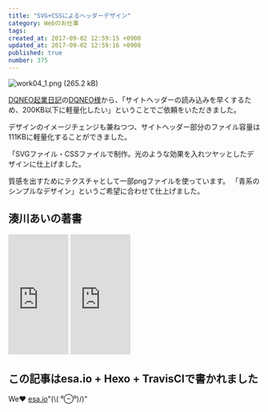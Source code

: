 ```yaml
---
title: "SVG+CSSによるヘッダーデザイン"
category: Webのお仕事
tags: 
created_at: 2017-09-02 12:59:15 +0900
updated_at: 2017-09-02 12:59:16 +0900
published: true
number: 375
---
```


![work04_1.png (265.2 kB)](https://img.esa.io/uploads/production/attachments/3412/2017/09/02/7092/c786bb01-11a6-4fdd-a095-048912ea51ed.png)

<a href="http://dqn.sakusakutto.jp/" target="_blank">DQNEO起業日記</a>の<a href="https://twitter.com/DQNEO" target="_blank">DQNEO様</a>から、「サイトヘッダーの読み込みを早くするため、200KB以下に軽量化したい」ということでご依頼をいただきました。

デザインのイメージチェンジも兼ねつつ、サイトヘッダー部分のファイル容量は111KBに軽量化することができました。

<!-- more -->

「SVGファイル・CSSファイルで制作。光のような効果を入れツヤッとしたデザインに仕上げました。 

質感を出すためにテクスチャとして一部pngファイルを使っています。 「青系のシンプルなデザイン」というご希望に合わせて仕上げました。

## 湊川あいの著書
<iframe style="width:120px;height:240px;" marginwidth="0" marginheight="0" scrolling="no" frameborder="0" src="https://rcm-fe.amazon-adsystem.com/e/cm?ref=qf_sp_asin_til&t=cam51p-22&m=amazon&o=9&p=8&l=as1&IS1=1&detail=1&asins=4863542178&linkId=0cc06e7d54d674b86a3301d4b46a4e7b&bc1=ffffff&lt1=_top&fc1=333333&lc1=0066c0&bg1=ffffff&f=ifr">
    </iframe>

<iframe style="width:120px;height:240px;" marginwidth="0" marginheight="0" scrolling="no" frameborder="0" src="https://rcm-fe.amazon-adsystem.com/e/cm?ref=tf_til&t=cam51p-22&m=amazon&o=9&p=8&l=as1&IS1=1&detail=1&asins=4863541945&linkId=7ccf8718bd5ba2655e306d1fc87fe62d&bc1=ffffff&lt1=_top&fc1=333333&lc1=0066c0&bg1=ffffff&f=ifr">
    </iframe>

## この記事はesa.io + Hexo + TravisCIで書かれました
We❤️  [esa.io](https://esa.io/)"(\\( ⁰⊖⁰)/)"
